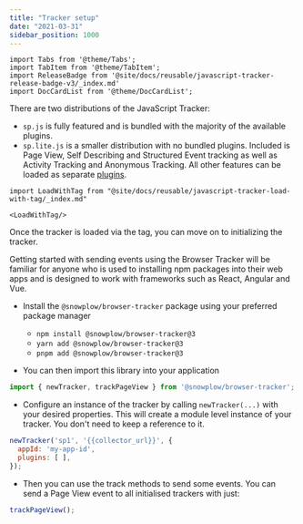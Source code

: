 ```yaml
---
title: "Tracker setup"
date: "2021-03-31"
sidebar_position: 1000
---
```


```mdx-code-block
import Tabs from '@theme/Tabs';
import TabItem from '@theme/TabItem';
import ReleaseBadge from '@site/docs/reusable/javascript-tracker-release-badge-v3/_index.md'
import DocCardList from '@theme/DocCardList';
```

<ReleaseBadge/>

<Tabs groupId="platform" queryString>
  <TabItem value="js" label="JavaScript (tag)" default>

There are two distributions of the JavaScript Tracker:

- `sp.js` is fully featured and is bundled with the majority of the available plugins.
- `sp.lite.js` is a smaller distribution with no bundled plugins. Included is Page View, Self Describing and Structured Event tracking as well as Activity Tracking and Anonymous Tracking. All other features can be loaded as separate [plugins](../plugins/index.md).

```mdx-code-block
import LoadWithTag from "@site/docs/reusable/javascript-tracker-load-with-tag/_index.md"

<LoadWithTag/>
```

Once the tracker is loaded via the tag, you can move on to initializing the tracker.

  </TabItem>
  <TabItem value="browser" label="Browser (npm)">

Getting started with sending events using the Browser Tracker will be familiar for anyone who is used to installing npm packages into their web apps and is designed to work with frameworks such as React, Angular and Vue.

- Install the `@snowplow/browser-tracker` package using your preferred package manager
    - `npm install @snowplow/browser-tracker@3`
    - `yarn add @snowplow/browser-tracker@3`
    - `pnpm add @snowplow/browser-tracker@3`

- You can then import this library into your application

```javascript
import { newTracker, trackPageView } from '@snowplow/browser-tracker';
```

- Configure an instance of the tracker by calling `newTracker(...)` with your desired properties. This will create a module level instance of your tracker. You don't need to keep a reference to it.

```javascript
newTracker('sp1', '{{collector_url}}', { 
  appId: 'my-app-id', 
  plugins: [ ],
});
```

- Then you can use the track methods to send some events. You can send a Page View event to all initialised trackers with just:

```javascript
trackPageView();
```

  </TabItem>
</Tabs>

<DocCardList/>
